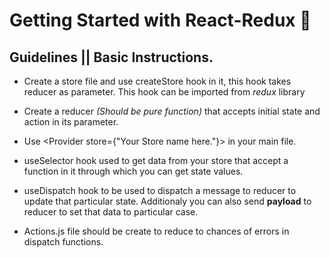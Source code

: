 # Getting Started with React-Redux 🚀

## Guidelines || Basic Instructions.

* Create a store file and use createStore hook in it, this hook takes reducer as parameter. This hook can be imported from *redux* library

* Create a reducer *(Should be pure function)* that accepts initial state and action in its parameter.

* Use <Provider store={"Your Store name here."}> in your main file.

* useSelector hook used to get data from your store that accept a function in it through which you can get state values.

* useDispatch hook to be used to dispatch a message to reducer to update that particular state. Additionaly you can also send **payload** to reducer to set that data to particular case.

* Actions.js file should be create to reduce to chances of errors in dispatch functions.

